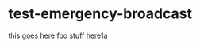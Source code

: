 # test-emergency-broadcast

this [goes here]
foo [stuff here][1][1a]

[goes here]: other.md
[1]: other.md
[1a]: google.com


